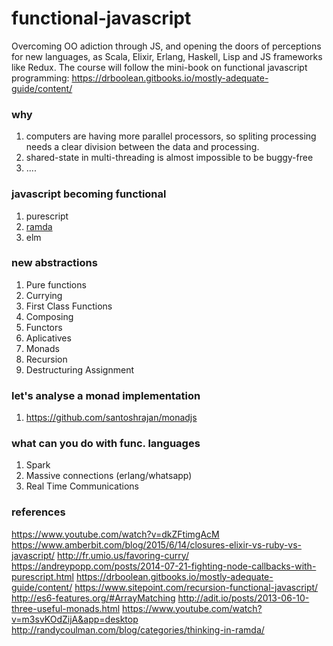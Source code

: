 functional-javascript
=====================

Overcoming OO adiction through JS, and opening the doors of perceptions for new
languages, as Scala, Elixir, Erlang, Haskell, Lisp and JS frameworks like Redux.
The course will follow the mini-book on functional javascript programming: 
https://drboolean.gitbooks.io/mostly-adequate-guide/content/ 


### why

1. computers are having more parallel processors, so spliting processing needs a
clear division between the data and processing.
2. shared-state in multi-threading is almost impossible to be buggy-free
3. ....


### javascript becoming functional
1. purescript
2. [ramda](http://ramdajs.com/0.22.1/)
3. elm


### new abstractions

1. Pure functions
2. Currying
3. First Class Functions
4. Composing
5. Functors
6. Aplicatives
6. Monads
7. Recursion
8. Destructuring Assignment



### let's analyse a monad implementation
1. https://github.com/santoshrajan/monadjs


### what can you do with func. languages
1. Spark
2. Massive connections (erlang/whatsapp)
3. Real Time Communications



### references
https://www.youtube.com/watch?v=dkZFtimgAcM 
https://www.amberbit.com/blog/2015/6/14/closures-elixir-vs-ruby-vs-javascript/ 
http://fr.umio.us/favoring-curry/ 
https://andreypopp.com/posts/2014-07-21-fighting-node-callbacks-with-purescript.html 
https://drboolean.gitbooks.io/mostly-adequate-guide/content/ 
https://www.sitepoint.com/recursion-functional-javascript/ 
http://es6-features.org/#ArrayMatching 
http://adit.io/posts/2013-06-10-three-useful-monads.html 
https://www.youtube.com/watch?v=m3svKOdZijA&app=desktop 
http://randycoulman.com/blog/categories/thinking-in-ramda/
